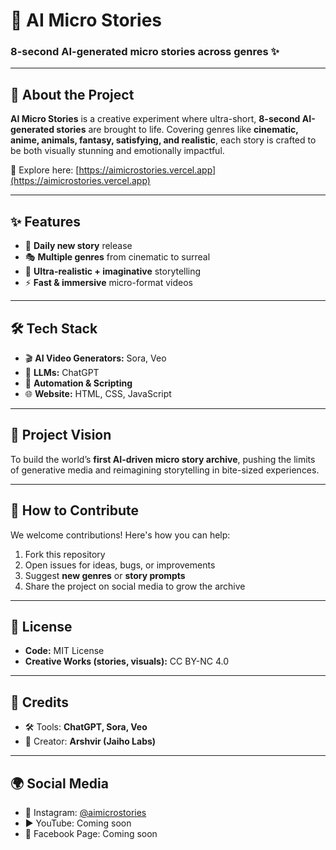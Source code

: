 # 🎥 AI Micro Stories  

### 8-second AI-generated micro stories across genres ✨  

---

## 📖 About the Project  
**AI Micro Stories** is a creative experiment where ultra-short, **8-second AI-generated stories** are brought to life. Covering genres like **cinematic, anime, animals, fantasy, satisfying, and realistic**, each story is crafted to be both visually stunning and emotionally impactful.  

🔗 Explore here: [https://aimicrostories.vercel.app](https://aimicrostories.vercel.app)  

---

## ✨ Features  
- 🌅 **Daily new story** release  
- 🎭 **Multiple genres** from cinematic to surreal  
- 🎨 **Ultra-realistic + imaginative** storytelling  
- ⚡ **Fast & immersive** micro-format videos  

---

## 🛠 Tech Stack  
- 🎬 **AI Video Generators:** Sora, Veo  
- 🧠 **LLMs:** ChatGPT  
- 🤖 **Automation & Scripting**  
- 🌐 **Website:** HTML, CSS, JavaScript  

---

## 🚀 Project Vision  
To build the world’s **first AI-driven micro story archive**, pushing the limits of generative media and reimagining storytelling in bite-sized experiences.  

---

## 🤝 How to Contribute  
We welcome contributions! Here's how you can help:  
1. Fork this repository  
2. Open issues for ideas, bugs, or improvements  
3. Suggest **new genres** or **story prompts**  
4. Share the project on social media to grow the archive  

---

## 📜 License  
- **Code:** MIT License  
- **Creative Works (stories, visuals):** CC BY-NC 4.0  

---

## 🙌 Credits  
- 🛠 Tools: **ChatGPT, Sora, Veo**  
- 👤 Creator: **Arshvir (Jaiho Labs)**  

---

## 🌍 Social Media  
- 📸 Instagram: [@aimicrostories](https://instagram.com/aimicrostories)  
- ▶️ YouTube: Coming soon  
- 📘 Facebook Page: Coming soon  
